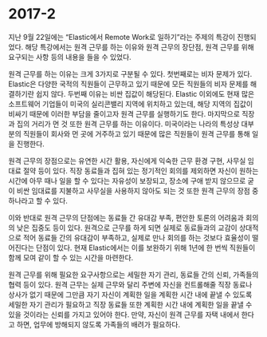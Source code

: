 # 2017-2


지난 9월 22일에는 “Elastic에서 Remote Work로 일하기”라는 주제의 특강이 진행되었다. 해당 특강에서는 원격 근무를 하는 이유와 원격 근무의 장단점, 원격 근무를 위해 요구되는 사항 등의 내용을 들을 수 있었다.


원격 근무를 하는 이유는 크게 3가지로 구분될 수 있다. 첫번째로는 비자 문제가 있다. Elastic은 다양한 국적의 직원들이 근무하고 있기 때문에 모든 직원들의 비자 문제를 해결하기란 쉽지 않다. 두번째 이유는 비싼 집값이 해당된다. Elastic 이외에도 현재 많은 소프트웨어 기업들이 미국의 실리콘밸리 지역에 위치하고 있는데, 해당 지역의 집값이 비싸기 때문에 이러한 부담을 줄이고자 원격 근무를 실행하기도 한다. 마지막으로 직장과 집의 거리가 먼 것 또한 원격 근무를 하는 이유이다. 미국이라는 나라의 특성상 대부분의 직원들이 회사와 먼 곳에 거주하고 있기 때문에 많은 직원들이 원격 근무를 통해 일을 진행한다.


원격 근무의 장점으로는 유연한 시간 활용, 자신에게 익숙한 근무 환경 구현, 사무실 임대료 절약 등이 있다. 직장 동료들과 집혀 있는 정기적인 회의를 제외하면 자신이 원하는 시간에 아무 때나 일을 할 수 있다는 자유성이 보장되고, 장소에 구애 받지 않으므로 굳이 비싼 임대료를 지불하고 사무실을 사용하지 않아도 되는 것 또한 원격 근무의 장점 중 하나라고 할 수 있다.


이와 반대로 원격 근무의 단점에는 동료들 간 유대감 부족, 편안한 토론의 어려움과 회의의 낮은 집중도 등이 있다. 원격으로 근무를 하게 되면 실제로 동료들과의 교감이 상대적으로 적어 동료들 간의 유대감이 부족하고, 실제로 만나 회의를 하는 것보다 효율성이 떨어진다는 단점이 있다. 현재 Elastic에서는 이를 보완하기 위해 1년에 한 번씩 직원들이 함께 모여 같이 할 수 있는 시간을 마련한다.


원격 근무를 위해 필요한 요구사항으로는 세밀한 자기 관리, 동료들 간의 신뢰, 가족들의 협력 등이 있다. 원격 근무는 실제 근무와 달리 주변에 자신을 컨트롤해줄 직장 동료나 상사가 없기 때문에 그만큼 자기 자신이 계획한 일을 계획한 시간 내에 끝낼 수 있도록 세밀한 자기 관리가 필요하고 직장 동료들 또한 계획한 시간 내에 계획한 일을 끝낼 수 있을 것이라는 신뢰를 가지고 있어야 한다. 만약, 자신이 원격 근무를 자택 내에서 한다고 하면, 업무에 방해되지 않도록 가족들의 배려가 필요하다.
